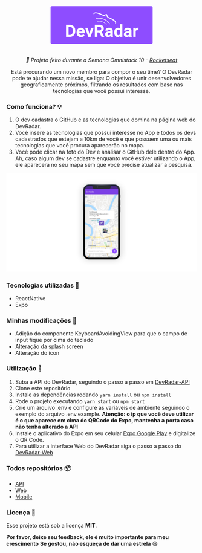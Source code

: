 <div  align="center">
<img  src="static/logo.png"  alt="DevRadar logo"  height="100">
<br>
<br>
<p><i>🚀 Projeto feito durante a Semana Omnistack 10 - <a  href="https://github.com/Rocketseat">Rocketseat</a></i></p>
<p>Está procurando um novo membro para compor o seu time? O DevRadar pode te ajudar nessa missão, se liga:
O objetivo é unir desenvolvedores geograficamente próximos, filtrando os resultados com base nas tecnologias que você possui interesse.</p>
</div>

### Como funciona? 💡
1. O dev cadastra o GitHub e as tecnologias que domina na página web do DevRadar.
2. Você insere as tecnologias que possui interesse no App e todos os devs cadastrados que estejam a 10km de você e que possuem uma ou mais tecnologias que você procura aparecerão no mapa.
3. Você pode clicar na foto do Dev e analisar o GitHub dele dentro do App. Ah, caso algum dev se cadastre enquanto você estiver utilizando o App, ele aparecerá no seu mapa sem que você precise atualizar a pesquisa.

![Screen](static/mobile.png)

### Tecnologias utilizadas 💙
* ReactNative
* Expo

### Minhas modificações 🔧
* Adição do componente KeyboardAvoidingView para que o campo de input fique por cima do teclado
* Alteração da splash screen
* Alteração do icon

### Utilização 🔌
1. Suba a API do DevRadar, seguindo o passo a passo em [DevRadar-API](https://github.com/ViniciusMazon/devradar-api)
2. Clone este repositório
3. Instale as dependências rodando `yarn install` ou `npm install`
4. Rode o projeto executando `yarn start` ou `npm start`
5. Crie um arquivo .env e configure as variáveis de ambiente seguindo o exemplo do arquivo .env.example.
**Atenção: o ip que você deve utilizar é o que aparece em cima do QRCode do Expo, mantenha a porta caso não tenha alterado a API**
1. Instale o aplicativo do Expo em seu celular [Expo Google Play](https://play.google.com/store/apps/details?id=host.exp.exponent&hl=pt_BR) e digitalize o QR Code.
2. Para utilizar a interface Web do DevRadar siga o passo a passo do [DevRadar-Web](https://github.com/ViniciusMazon/devradar-web)

### Todos repositórios 📦
* [API](https://github.com/ViniciusMazon/devradar-api)
* [Web](https://github.com/ViniciusMazon/devradar-web)
* [Mobile](https://github.com/ViniciusMazon/devradar-mobile)
  
### Licença 📄
Esse projeto está sob a licença **MIT**.

**Por favor, deixe seu feedback, ele é muito importante para meu crescimento**
**Se gostou, não esqueça de dar uma estrela** 😆
